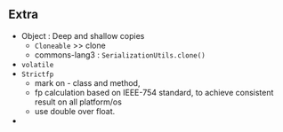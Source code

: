 ## Extra
- Object : Deep and shallow copies
    - `Cloneable` >> clone
    -  <artifactId>commons-lang3</artifactId> : `SerializationUtils.clone()`
- `volatile`
- `Strictfp` 
  - mark on - class and method,  
  - fp calculation based on IEEE-754 standard, to achieve consistent result on all platform/os
  - use double over float.
-